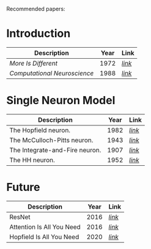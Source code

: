 Recommended papers:

# Introduction

| Description                  | Year | Link                                                         |
| ---------------------------- | ---- | ------------------------------------------------------------ |
| *More Is Different*          | 1972 | *[link](https://www.science.org/doi/abs/10.1126/science.177.4047.393)* |
| *Computational Neuroscience* | 1988 | [*link*](https://www.science.org/doi/abs/10.1126/science.3045969) |

# Single Neuron Model

| Description                    | Year | Link                                                         |
| ------------------------------ | ---- | ------------------------------------------------------------ |
| The Hopfield neuron.           | 1982 | [*link*](https://www.pnas.org/doi/abs/10.1073/pnas.79.8.2554) |
| The McCulloch-Pitts neuron.    | 1943 | [*link*](https://link.springer.com/article/10.1007/BF02478259) |
| The Integrate-and-Fire neuron. | 1907 | [*link*](https://link.springer.com/article/10.1007/s00422-007-0189-6) |
| The HH neuron.                 | 1952 | [*link*](https://www.ncbi.nlm.nih.gov/pmc/articles/PMC1392413/) |

# Future

| Description               | Year | Link                                                         |
| ------------------------- | ---- | ------------------------------------------------------------ |
| ResNet                    | 2016 | [*link*](https://openaccess.thecvf.com/content_cvpr_2016/html/He_Deep_Residual_Learning_CVPR_2016_paper.html) |
| Attention Is All You Need | 2016 | [*link*](https://proceedings.neurips.cc/paper/7181-attention-is-all) |
| Hopfield Is All You Need  | 2020 | [*link*](https://arxiv.org/abs/2008.02217)                   |


